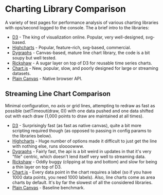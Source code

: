 # Charting Library Comparison

A variety of test pages for performance analysis of various charting libraries with ops/second logged to the console.
The a brief intro to the libraries:

* [D3](http://d3js.org/) - The king of visualization online. Popular, very well-designed, svg-based.
* [Highcharts](http://www.highcharts.com/) - Popular, feature-rich, svg-based, commercial.
* [Dygraphs](http://dygraphs.com/) - Canvas-based, mature line chart library, the code is a bit soupy but well tested.
* [Rickshaw](http://code.shutterstock.com/rickshaw/) - A sugar layer on top of D3 for reusable time series charts.
* [Chart.js](http://www.chartjs.org/) - New, popular, slow, and poorly designed for large or streaming datasets.
* [Plain Canvas](https://developer.mozilla.org/en-US/docs/Web/API/CanvasRenderingContext2D) - Native browser API.

## Streaming Line Chart Comparison
Minimal configuration, no axis or grid lines, attempting to redraw as fast as possible (setTimeout(draw, 0)) with one data pushed and one data shifted out with each draw (1,000 points to draw are maintained at all times).

* [D3](http://ozan.io/charting-library-comparison/d3/streaming-line-chart.html) - Surprisingly fast (as fast as native canvas), quite a bit more scripting required though (as opposed to passing in config params to the libraries below).
* [Highcharts](http://ozan.io/charting-library-comparison/highcharts/streaming-line-chart.html) - Huge number of options made it difficult to just get the line with nothing else, runs sloooowww.
* [Dygraphs](http://ozan.io/charting-library-comparison/dygraphs/streaming-line-chart.html) - Fairly fast, the api is a bit weird in updates in that it's very "file" centric, which doesn't lend itself very well to streaming data.
* [Rickshaw](http://ozan.io/charting-library-comparison/rickshaw/streaming-line-chart.html) - Oddly buggy (clipping at top and bottom) and slow for being a thin layer on top of D3.
* [Chart.js](http://ozan.io/charting-library-comparison/chartjs/streaming-line-chart.html) - Every data point in the chart requires a label (so if you have 1000 data points, you need 1000 labels). Also, line charts come as area charts by default. It's by far the slowest of all the considered libraries.
* [Plain Canvas](http://ozan.io/charting-library-comparison/custom/streaming-line-chart.html) - Baseline benchmark.
